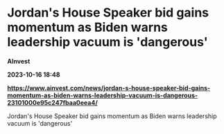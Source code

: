 # Jordan's House Speaker bid gains momentum as Biden warns leadership vacuum is 'dangerous'
**AInvest**

**2023-10-16 18:48**

**https://www.ainvest.com/news/jordan-s-house-speaker-bid-gains-momentum-as-biden-warns-leadership-vacuum-is-dangerous-23101000e95c247fbaa0eea4/**

Jordan's House Speaker bid gains momentum as Biden warns leadership vacuum is 'dangerous'